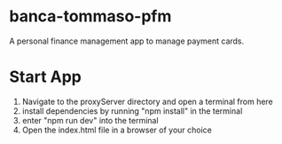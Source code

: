 # banca-tommaso-pfm
A personal finance management app to manage payment cards.


# Start App

1. Navigate to the proxyServer directory and open a terminal from here
2. install dependencies by running "npm install" in the terminal
3. enter "npm run dev" into the terminal 
4. Open the index.html file in a browser of your choice